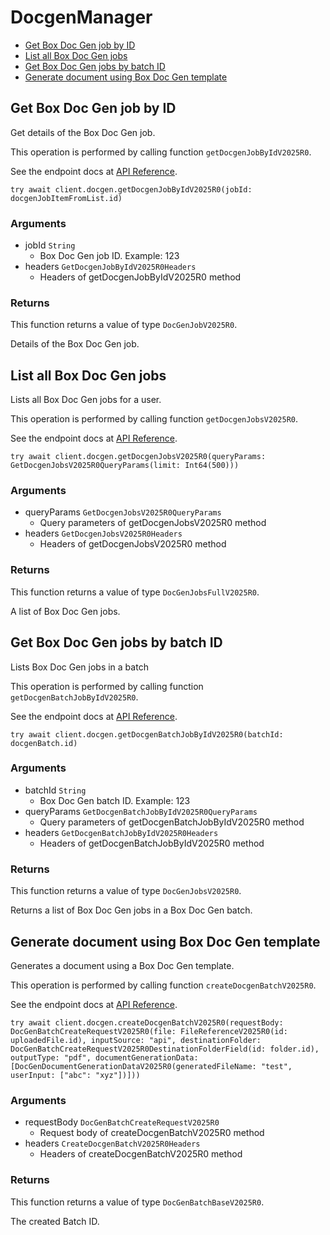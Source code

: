 # DocgenManager


- [Get Box Doc Gen job by ID](#get-box-doc-gen-job-by-id)
- [List all Box Doc Gen jobs](#list-all-box-doc-gen-jobs)
- [Get Box Doc Gen jobs by batch ID](#get-box-doc-gen-jobs-by-batch-id)
- [Generate document using Box Doc Gen template](#generate-document-using-box-doc-gen-template)

## Get Box Doc Gen job by ID

Get details of the Box Doc Gen job.

This operation is performed by calling function `getDocgenJobByIdV2025R0`.

See the endpoint docs at
[API Reference](https://developer.box.com/reference/v2025.0/get-docgen-jobs-id/).

<!-- sample get_docgen_jobs_id_v2025.0 -->
```
try await client.docgen.getDocgenJobByIdV2025R0(jobId: docgenJobItemFromList.id)
```

### Arguments

- jobId `String`
  - Box Doc Gen job ID. Example: 123
- headers `GetDocgenJobByIdV2025R0Headers`
  - Headers of getDocgenJobByIdV2025R0 method


### Returns

This function returns a value of type `DocGenJobV2025R0`.

Details of the Box Doc Gen job.


## List all Box Doc Gen jobs

Lists all Box Doc Gen jobs for a user.

This operation is performed by calling function `getDocgenJobsV2025R0`.

See the endpoint docs at
[API Reference](https://developer.box.com/reference/v2025.0/get-docgen-jobs/).

<!-- sample get_docgen_jobs_v2025.0 -->
```
try await client.docgen.getDocgenJobsV2025R0(queryParams: GetDocgenJobsV2025R0QueryParams(limit: Int64(500)))
```

### Arguments

- queryParams `GetDocgenJobsV2025R0QueryParams`
  - Query parameters of getDocgenJobsV2025R0 method
- headers `GetDocgenJobsV2025R0Headers`
  - Headers of getDocgenJobsV2025R0 method


### Returns

This function returns a value of type `DocGenJobsFullV2025R0`.

A list of Box Doc Gen jobs.


## Get Box Doc Gen jobs by batch ID

Lists Box Doc Gen jobs in a batch

This operation is performed by calling function `getDocgenBatchJobByIdV2025R0`.

See the endpoint docs at
[API Reference](https://developer.box.com/reference/v2025.0/get-docgen-batch-jobs-id/).

<!-- sample get_docgen_batch_jobs_id_v2025.0 -->
```
try await client.docgen.getDocgenBatchJobByIdV2025R0(batchId: docgenBatch.id)
```

### Arguments

- batchId `String`
  - Box Doc Gen batch ID. Example: 123
- queryParams `GetDocgenBatchJobByIdV2025R0QueryParams`
  - Query parameters of getDocgenBatchJobByIdV2025R0 method
- headers `GetDocgenBatchJobByIdV2025R0Headers`
  - Headers of getDocgenBatchJobByIdV2025R0 method


### Returns

This function returns a value of type `DocGenJobsV2025R0`.

Returns a list of Box Doc Gen jobs in a Box Doc Gen batch.


## Generate document using Box Doc Gen template

Generates a document using a Box Doc Gen template.

This operation is performed by calling function `createDocgenBatchV2025R0`.

See the endpoint docs at
[API Reference](https://developer.box.com/reference/v2025.0/post-docgen-batches/).

<!-- sample post_docgen_batches_v2025.0 -->
```
try await client.docgen.createDocgenBatchV2025R0(requestBody: DocGenBatchCreateRequestV2025R0(file: FileReferenceV2025R0(id: uploadedFile.id), inputSource: "api", destinationFolder: DocGenBatchCreateRequestV2025R0DestinationFolderField(id: folder.id), outputType: "pdf", documentGenerationData: [DocGenDocumentGenerationDataV2025R0(generatedFileName: "test", userInput: ["abc": "xyz"])]))
```

### Arguments

- requestBody `DocGenBatchCreateRequestV2025R0`
  - Request body of createDocgenBatchV2025R0 method
- headers `CreateDocgenBatchV2025R0Headers`
  - Headers of createDocgenBatchV2025R0 method


### Returns

This function returns a value of type `DocGenBatchBaseV2025R0`.

The created Batch ID.


